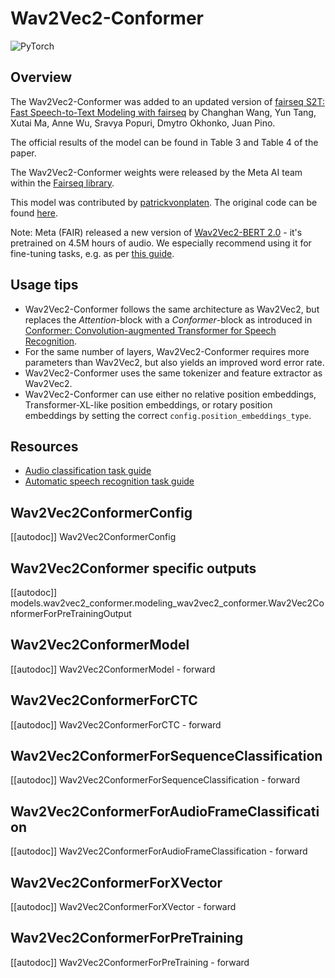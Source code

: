 <!--Copyright 2022 The HuggingFace Team. All rights reserved.

Licensed under the Apache License, Version 2.0 (the "License"); you may not use this file except in compliance with
the License. You may obtain a copy of the License at

http://www.apache.org/licenses/LICENSE-2.0

Unless required by applicable law or agreed to in writing, software distributed under the License is distributed on
an "AS IS" BASIS, WITHOUT WARRANTIES OR CONDITIONS OF ANY KIND, either express or implied. See the License for the
specific language governing permissions and limitations under the License.

⚠️ Note that this file is in Markdown but contain specific syntax for our doc-builder (similar to MDX) that may not be
rendered properly in your Markdown viewer.

-->

# Wav2Vec2-Conformer

<img alt="PyTorch" src="https://img.shields.io/badge/PyTorch-DE3412?style=flat&logo=pytorch&logoColor=white">

## Overview

The Wav2Vec2-Conformer was added to an updated version of [fairseq S2T: Fast Speech-to-Text Modeling with fairseq](https://arxiv.org/abs/2010.05171) by Changhan Wang, Yun Tang, Xutai Ma, Anne Wu, Sravya Popuri, Dmytro Okhonko, Juan Pino.

The official results of the model can be found in Table 3 and Table 4 of the paper.

The Wav2Vec2-Conformer weights were released by the Meta AI team within the [Fairseq library](https://github.com/pytorch/fairseq/blob/main/examples/wav2vec/README.md#pre-trained-models).

This model was contributed by [patrickvonplaten](https://huggingface.co/patrickvonplaten).
The original code can be found [here](https://github.com/pytorch/fairseq/tree/main/examples/wav2vec).

Note: Meta (FAIR) released a new version of [Wav2Vec2-BERT 2.0](https://huggingface.co/docs/transformers/en/model_doc/wav2vec2-bert) - it's pretrained on 4.5M hours of audio. We especially recommend using it for fine-tuning tasks, e.g. as per [this guide](https://huggingface.co/blog/fine-tune-w2v2-bert).

## Usage tips

- Wav2Vec2-Conformer follows the same architecture as Wav2Vec2, but replaces the *Attention*-block with a *Conformer*-block
  as introduced in [Conformer: Convolution-augmented Transformer for Speech Recognition](https://arxiv.org/abs/2005.08100).
- For the same number of layers, Wav2Vec2-Conformer requires more parameters than Wav2Vec2, but also yields 
an improved word error rate.
- Wav2Vec2-Conformer uses the same tokenizer and feature extractor as Wav2Vec2.
- Wav2Vec2-Conformer can use either no relative position embeddings, Transformer-XL-like position embeddings, or
  rotary position embeddings by setting the correct `config.position_embeddings_type`.

## Resources

- [Audio classification task guide](../tasks/audio_classification)
- [Automatic speech recognition task guide](../tasks/asr)

## Wav2Vec2ConformerConfig

[[autodoc]] Wav2Vec2ConformerConfig

## Wav2Vec2Conformer specific outputs

[[autodoc]] models.wav2vec2_conformer.modeling_wav2vec2_conformer.Wav2Vec2ConformerForPreTrainingOutput

## Wav2Vec2ConformerModel

[[autodoc]] Wav2Vec2ConformerModel
    - forward

## Wav2Vec2ConformerForCTC

[[autodoc]] Wav2Vec2ConformerForCTC
    - forward

## Wav2Vec2ConformerForSequenceClassification

[[autodoc]] Wav2Vec2ConformerForSequenceClassification
    - forward

## Wav2Vec2ConformerForAudioFrameClassification

[[autodoc]] Wav2Vec2ConformerForAudioFrameClassification
    - forward

## Wav2Vec2ConformerForXVector

[[autodoc]] Wav2Vec2ConformerForXVector
    - forward

## Wav2Vec2ConformerForPreTraining

[[autodoc]] Wav2Vec2ConformerForPreTraining
    - forward
